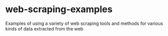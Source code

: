 # web-scraping-examples
Examples of using a variety of web scraping tools and methods for various kinds of data extracted from the web
